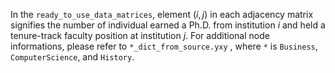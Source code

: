 In the `ready_to_use_data_matrices`, element $(i,j)$ in each adjacency matrix signifies the number of individual earned a Ph.D. from institution $i$ and held a tenure-track faculty position at institution $j$.
For additional node informations, please refer to `*_dict_from_source.yxy` , where `*` is `Business`, `ComputerScience`, and `History`.
